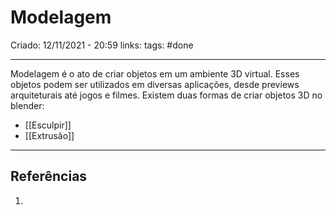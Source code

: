 # Modelagem
Criado: 12/11/2021 - 20:59
links: 
tags: #done

---

Modelagem é o ato de criar objetos em um ambiente 3D virtual. Esses objetos podem ser utilizados em diversas aplicações, desde previews arquiteturais até jogos e filmes.
Existem duas formas de criar objetos 3D no blender:
- [[Esculpir]]
- [[Extrusão]]

---
## Referências
1.